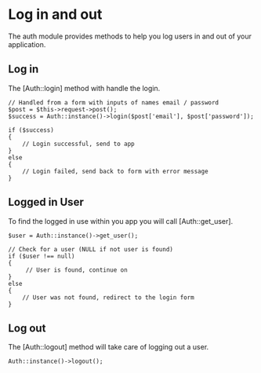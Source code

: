 # Log in and out

The auth module provides methods to help you log users in and out of your application.

## Log in

The [Auth::login] method with handle the login.

~~~
// Handled from a form with inputs of names email / password
$post = $this->request->post();
$success = Auth::instance()->login($post['email'], $post['password']);

if ($success)
{
	// Login successful, send to app
}
else
{
	// Login failed, send back to form with error message
}
~~~

## Logged in User

To find the logged in use within you app you will call [Auth::get_user].

~~~
$user = Auth::instance()->get_user();

// Check for a user (NULL if not user is found)
if ($user !== null)
{
	 // User is found, continue on
}
else
{
	// User was not found, redirect to the login form
}
~~~

## Log out

The [Auth::logout] method will take care of logging out a user.

	Auth::instance()->logout();
